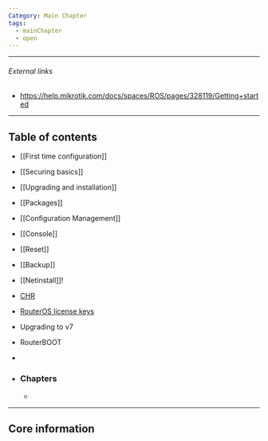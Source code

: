 ```yaml
---
Category: Main Chapter
tags:
  - mainChapter
  - open
---
```

---
###### External links
- https://help.mikrotik.com/docs/spaces/ROS/pages/328119/Getting+started
---
## Table of contents
- [[First time configuration]]
- [[Securing basics]]
- [[Upgrading and installation]]
- [[Packages]]
- [[Configuration Management]]
- [[Console]]
- [[Reset]]
- [[Backup]]
- [[Netinstall]]!
- [CHR](https://help.mikrotik.com/docs/spaces/ROS/pages/18350234/Cloud+Hosted+Router+CHR)
- [RouterOS license keys](https://help.mikrotik.com/docs/spaces/ROS/pages/328149/RouterOS+license+keys)
- Upgrading to v7
- RouterBOOT
- 

- ### Chapters
	- 

---
## Core information







